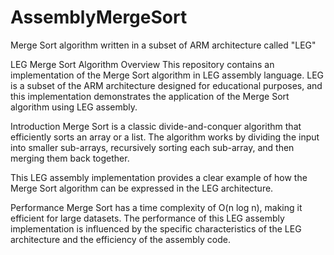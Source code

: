 # AssemblyMergeSort
Merge Sort algorithm written in a subset of ARM architecture called "LEG"



LEG Merge Sort Algorithm
Overview
This repository contains an implementation of the Merge Sort algorithm in LEG assembly language. LEG is a subset of the ARM architecture designed for educational purposes, and this implementation demonstrates the application of the Merge Sort algorithm using LEG assembly.

Introduction
Merge Sort is a classic divide-and-conquer algorithm that efficiently sorts an array or a list. The algorithm works by dividing the input into smaller sub-arrays, recursively sorting each sub-array, and then merging them back together.

This LEG assembly implementation provides a clear example of how the Merge Sort algorithm can be expressed in the LEG architecture.

Performance
Merge Sort has a time complexity of O(n log n), making it efficient for large datasets. The performance of this LEG assembly implementation is influenced by the specific characteristics of the LEG architecture and the efficiency of the assembly code.
